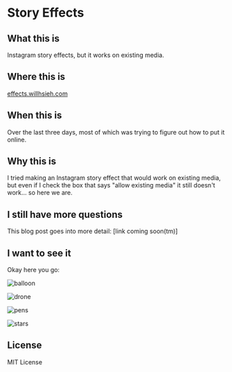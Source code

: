 # Story Effects

## What this is

Instagram story effects, but it works on existing media.

## Where this is

[effects.willhsieh.com](https://effects.willhsieh.com/)

## When this is

Over the last three days, most of which was trying to figure out how to put it online.

## Why this is

I tried making an Instagram story effect that would work on existing media, but even if I check the box that says "allow existing media" it still doesn't work... so here we are.

## I still have more questions

This blog post goes into more detail: [link coming soon(tm)]

## I want to see it

Okay here you go:

![balloon](media/other/balloon.jpg)

![drone](media/other/drone.jpg)

![pens](media/other/pens.jpg)

![stars](media/other/stars.jpg)

## License

MIT License

